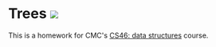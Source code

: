 # Trees ![](https://api.travis-ci.com/maryaornelas/trees.svg?branch=master)

This is a homework for CMC's [CS46: data structures](https://github.com/mikeizbicki/cmc-csci046) course.
